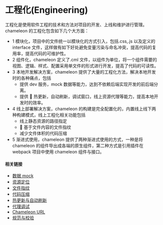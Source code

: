 # 工程化(Engineering)

工程化是使用软件工程的技术和方法对项目的开发、上线和维护进行管理。chameleon 的工程化包含如下几个大方面：

- 1 模块化，项目中的文件统一以模块化的方式引入，包括.css,.js 以及定义的 interface 文件，这样做有如下好处避免变量污染与命名冲突，提高代码的复用率，提高代码的可维护性。
- 2 组件化，chameleon 定义了.cml 文件，以组件为单位，将一个组件需要的视图、逻辑、样式、配置采用单文件的形式进行开发，提高了代码的可读性。
- 3 本地开发解决方案，chameleon 提供了大量的工程化方法，解决本地开发时的各种痛点，包括
  - 提供 dev 服务，mock 数据等能力，达到不依赖后端实现开发的前后端分离。
  - 提供  热更新，自动刷新，调试窗口，线上资源代理等能力，提高本地开发时的效率。
- 4 线上部署解决方案，chameleon 的构建是完全配置化的，内置线上线下两种构建模式，线上工程化相关功能包括
  - 线上静态资源的路径指定
  -  基于文件内容的文件指纹
  - 减少文件体积的代码压缩
- 5 渐进式使用，chameleon 提供了两种渐进式使用的方式，一种是将 chameleon 的组件导出成各端的原生组件，第二种方式是引用插件在 webpack 项目中使用 chameleon 组件与接口。

#### 相关链接

- [数据 mock](/framework/mock.html)
- [资源定位](/framework/source_location.html)
- [文件指纹](/framework/config.html#文件指纹)
- [代码压缩](/framework/config.html#代码压缩)
- [热更新与自动刷新](/framework/config.html#热更新与自动刷新)
- [代理调试](/framework/devproxy.html)
- [Chameleon URL](/framework/chameleon_url.html)
- [规范与校验](/framework/polymorphism/standards.html)
